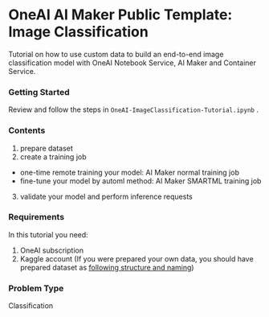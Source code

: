 # OneAI AI Maker Public Template: Image Classification
Tutorial on how to use custom data to build an end-to-end image classification model with OneAI Notebook Service, AI Maker and Container Service.
### Getting Started
Review and follow the steps in `OneAI-ImageClassification-Tutorial.ipynb` .
### Contents
1. prepare dataset
2. create a training job
* one-time remote training your model: AI Maker normal training job
* fine-tune your model by automl method: AI Maker SMARTML training job
3. validate your model and perform inference requests
### Requirements
In this tutorial you need:
1. OneAI subscription
2. Kaggle account (If you were prepared your own data, you should have prepared dataset as [following structure and naming](https://docs.oneai.twcc.ai/s/6FCAc5sdI#11-%E6%BA%96%E5%82%99%E8%B3%87%E6%96%99%E9%9B%86))
### Problem Type
Classification
